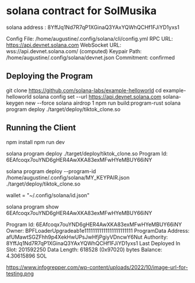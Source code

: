 # solana contract for SolMusika

solana address : 8YffJq1Nd7R7qP1XGinaQ3YAxYQWhQCHf1FJiYD1yxs1

Config File: /home/augustine/.config/solana/cli/config.yml
RPC URL: <https://api.devnet.solana.com>
WebSocket URL: wss://api.devnet.solana.com/ (computed)
Keypair Path: /home/augustine/.config/solana/devnet.json
Commitment: confirmed

## Deploying the Program

git clone <https://github.com/solana-labs/example-helloworld>
cd example-helloworld
solana config set --url <https://api.devnet.solana.com>
solana-keygen new --force
solana airdrop 1
npm run build:program-rust
solana program deploy ./target/deploy/tiktok_clone.so

## Running the Client

npm install
npm run dev

solana program deploy ./target/deploy/tiktok_clone.so
Program Id: 6EAfcoqx7ouYND6gHER4AwXKA83exMFwHYeMBUY66iNY

solana program deploy --program-id /home/augustine/.config/solana/MY_KEYPAIR.json ./target/deploy/tiktok_clone.so

wallet = "~/.config/solana/id.json"

solana program show 6EAfcoqx7ouYND6gHER4AwXKA83exMFwHYeMBUY66iNY

Program Id: 6EAfcoqx7ouYND6gHER4AwXKA83exMFwHYeMBUY66iNY
Owner: BPFLoaderUpgradeab1e11111111111111111111111
ProgramData Address: afUMawtSGZFhh9p4XekHwUPsJwHfjPgiyVDncwY6Nut
Authority: 8YffJq1Nd7R7qP1XGinaQ3YAxYQWhQCHf1FJiYD1yxs1
Last Deployed In Slot: 201592250
Data Length: 618528 (0x97020) bytes
Balance: 4.30615896 SOL

https://www.infogrepper.com/wp-content/uploads/2022/10/image-url-for-testing.png